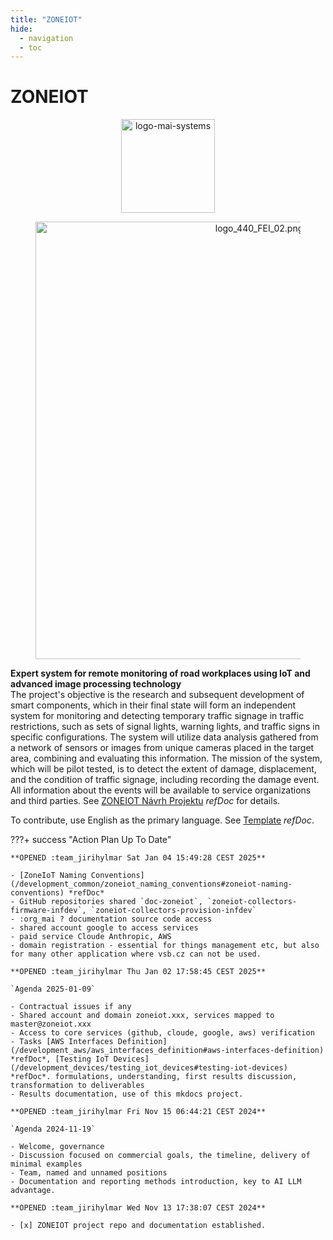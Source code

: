 ```yaml
---
title: "ZONEIOT"
hide:
  - navigation
  - toc
---
```


# ZONEIOT

<figure style='text-align: center;'><img src='https://medite-sss-infpro-182059100462.s3.eu-west-1.amazonaws.com/vsbtuo/logo-mai-systems/source__standard_upload/logo-mai-systems.png' alt='logo-mai-systems' style='width: 150px; height: auto;'></figure>

<figure style='text-align: center;'><img src='https://vsbcda-dandra-com-intite-sss-infdev-wfs-182059100462.s3.eu-west-1.amazonaws.com/06d91fc8-e7dd-40b9-ae5c-9fb8f5f71541__media_items/logos_vsb/logo_440_FEI_02.png' alt='logo_440_FEI_02.png' style='width: 700px; height: auto;'></figure>

**Expert system for remote monitoring of road workplaces using IoT and advanced image processing technology**  
The project's objective is the research and subsequent development of smart components, which in their final state will form an independent system for monitoring and detecting temporary traffic signage in traffic restrictions, such as sets of signal lights, warning lights, and traffic signs in specific configurations. The system will utilize data analysis gathered from a network of sensors or images from unique cameras placed in the target area, combining and evaluating this information. The mission of the system, which will be pilot tested, is to detect the extent of damage, displacement, and the condition of traffic signage, including recording the damage event. All information about the events will be available to service organizations and third parties. See [ZONEIOT Návrh Projektu](/governance/zoneiot_navrh_projektu_ro#zoneiot-navrh-projektu) *refDoc* for details.

To contribute, use English as the primary language. See [Template](/support/template#template) *refDoc*.

???+ success "Action Plan Up To Date"

	**OPENED :team_jirihylmar Sat Jan 04 15:49:28 CEST 2025**

	- [ZoneIoT Naming Conventions](/development_common/zoneiot_naming_conventions#zoneiot-naming-conventions) *refDoc*
	- GitHub repositories shared `doc-zoneiot`, `zoneiot-collectors-firmware-infdev`, `zoneiot-collectors-provision-infdev`
	- :org_mai ? documentation source code access
	- shared account google to access services
	- paid service Cloude Anthropic, AWS
	- domain registration - essential for things management etc, but also for many other application where vsb.cz can not be used.

	**OPENED :team_jirihylmar Thu Jan 02 17:58:45 CEST 2025**

	`Agenda 2025-01-09`

	- Contractual issues if any
	- Shared account and domain zoneiot.xxx, services mapped to master@zoneiot.xxx
	- Access to core services (github, cloude, google, aws) verification 
	- Tasks [AWS Interfaces Definition](/development_aws/aws_interfaces_definition#aws-interfaces-definition) *refDoc*, [Testing IoT Devices](/development_devices/testing_iot_devices#testing-iot-devices) *refDoc*. formulations, understanding, first results discussion, transformation to deliverables
	- Results documentation, use of this mkdocs project.

	**OPENED :team_jirihylmar Fri Nov 15 06:44:21 CEST 2024**

	`Agenda 2024-11-19`

	- Welcome, governance
	- Discussion focused on commercial goals, the timeline, delivery of minimal examples
	- Team, named and unnamed positions
	- Documentation and reporting methods introduction, key to AI LLM advantage.

	**OPENED :team_jirihylmar Wed Nov 13 17:38:07 CEST 2024**	

	- [x] ZONEIOT project repo and documentation established.
	

